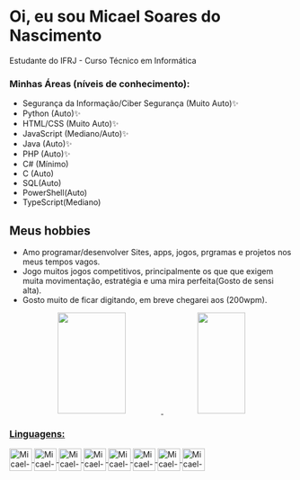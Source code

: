# Oi, eu sou Micael Soares do Nascimento
<p> Estudante do IFRJ - Curso Técnico em Informática </p>
<h3> Minhas Áreas (níveis de conhecimento): </h3>


- Segurança da Informação/Ciber Segurança (Muito Auto)✨
- Python (Auto)✨
- HTML/CSS (Muito Auto)✨
- JavaScript (Mediano/Auto)✨
- Java (Auto)✨
- PHP (Auto)✨
- C# (Mínimo)
- C (Auto)
- SQL(Auto)
- PowerShell(Auto)
- TypeScript(Mediano)

<h2>Meus hobbies</h2>

- Amo programar/desenvolver Sites, apps, jogos, prgramas e projetos nos meus tempos vagos.
- Jogo muitos jogos competitivos, principalmente os que que exigem muita movimentação, estratégia e uma mira perfeita(Gosto de sensi alta).
- Gosto muito de ficar digitando, em breve chegarei aos (200wpm).

<div align="center">
  <a href="https://github.com/MicaelSoares11">
  <img height="180em" width="49%" src="https://github-readme-stats.vercel.app/api?username=MicaelSoares11&show_icons=true&theme=codeSTACKr&count_private=true"/>
  <img height="180em" width="41%" src="https://github-readme-stats.vercel.app/api/top-langs/?username=MicaelSoares11&layout=compact&theme=codeSTACKr"/>
</div>

### Linguagens:
<div style="display: inline_block">
  <img align="center" alt="Micael-HTML" height="40" width="40" src="https://cdn.jsdelivr.net/gh/devicons/devicon/icons/html5/html5-original.svg"/>
  <img align="center" alt="Micael-CSS"  height="40" width="40" src="https://cdn.jsdelivr.net/gh/devicons/devicon/icons/css3/css3-original.svg"/>    
  <img align="center" alt="Micael-Js"   height="40" width="40" src="https://cdn.jsdelivr.net/gh/devicons/devicon/icons/javascript/javascript-original.svg"/>
  <img align="center" alt="Micael-Java" height="40" width="40" src="https://cdn.jsdelivr.net/gh/devicons/devicon/icons/java/java-original.svg"/>
  <img align="center" alt="Micael-CS"   height="40" width="40" src="https://cdn.jsdelivr.net/gh/devicons/devicon/icons/csharp/csharp-original.svg"/>
  <img align="center" alt="Micael-Py"   height="40" width="40" src="https://cdn.jsdelivr.net/gh/devicons/devicon/icons/python/python-original.svg"/>
  <img align="center" alt="Micael-PHP"  height="40" width="40" src="https://cdn.jsdelivr.net/gh/devicons/devicon/icons/php/php-original.svg"/>
  <img align="center" alt="Micael-SQL"  height="40" width="40" src="https://cdn.jsdelivr.net/gh/devicons/devicon/icons/mysql/mysql-original.svg" />
</div>

<!--


**MicaelSoares11/MicaelSoares11** is a ✨ _special_ ✨ repository because its `README.md` (this file) appears on your GitHub profile.

Here are some ideas to get you started:

- 🔭 I’m currently working on ...
- 🌱 I’m currently learning ...
- 👯 I’m looking to collaborate on ...
- 🤔 I’m looking for help with ...
- 💬 Ask me about ...
- 📫 How to reach me: ...
- 😄 Pronouns: ...
- ⚡ Fun fact: ...
-->
